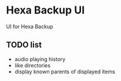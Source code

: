 # Hexa Backup UI

UI for Hexa Backup

## TODO list

- audio playing history
- like directories
- display known parents of displayed items